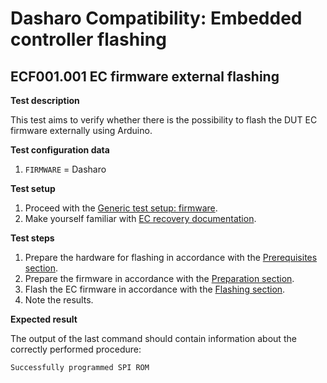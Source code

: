 # Dasharo Compatibility: Embedded controller flashing

## ECF001.001 EC firmware external flashing

**Test description**

This test aims to verify whether there is the possibility to flash the DUT
EC firmware externally using Arduino.

**Test configuration data**

1. `FIRMWARE` = Dasharo

**Test setup**

1. Proceed with the
    [Generic test setup: firmware](../../generic-test-setup/#firmware).
1. Make yourself familiar with
    [EC recovery documentation](/unified/novacustom/recovery/#ec-firmware-recovery).

**Test steps**

1. Prepare the hardware for flashing in accordance with the
    [Prerequisites section](/unified/novacustom/recovery/#prerequisites).
1. Prepare the firmware in accordance with the
    [Preparation section](/unified/novacustom/recovery/#preparation).
1. Flash the EC firmware in accordance with the
    [Flashing section](/unified/novacustom/recovery/#flashing).
1. Note the results.

**Expected result**

The output of the last command should contain information about the correctly
performed procedure:

```bash
Successfully programmed SPI ROM
```
